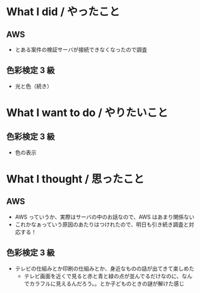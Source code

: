 # What I did / やったこと
## AWS
- とある案件の検証サーバが接続できなくなったので調査

## 色彩検定 3 級
- 光と色（続き）

# What I want to do / やりたいこと
## 色彩検定 3 級
- 色の表示

# What I thought / 思ったこと
## AWS
- AWS っていうか、実際はサーバの中のお話なので、AWS はあまり関係ない
- これかなぁっていう原因のあたりはつけれたので、明日も引き続き調査と対応する！

## 色彩検定 3 級
- テレビの仕組みとか印刷の仕組みとか、身近なものの話が出てきて楽しめた
    - テレビ画面を近くで見ると赤と青と緑の点が並んでるだけなのに、なんでカラフルに見えるんだろう。。とか子どものときの謎が解けた感じ
